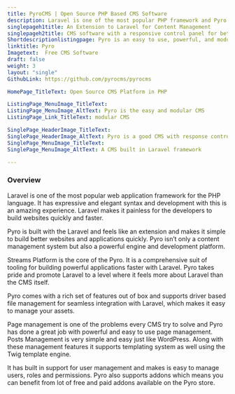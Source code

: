 ```yaml
---
title: PyroCMS | Open Source PHP Based CMS Software
description: Laravel is one of the most popular PHP framework and Pyro is content management software built on top of Laravel. Build websites and web apps faster with Pyro.
singlepageh1title: An Extension to Laravel for Content Management
singlepageh2title: CMS software with a responsive control panel for better management of content for your website. Build multilingual websites with builtin localization support.
Shortdescriptionlistingpage: Pyro is an easy to use, powerful, and modular CMS and development platform built with Laravel 5. Pyro is an MVC PHP Content Management System built to be easy to use, theme and develop with.
linktitle: Pyro
Imagetext:  Free CMS Software 
draft: false
weight: 3
layout: "single"
GithubLink: https://github.com/pyrocms/pyrocms

HomePage_TitleText: Open Source CMS Platform in PHP

ListingPage_MenuImage_TitleText: 
ListingPage_MenuImage_AltText: Pyro is the easy and modular CMS 
ListingPage_Link_TitleText: modular CMS 

SinglePage_HeaderImage_TitleText: 
SinglePage_HeaderImage_AltText: Pyro is a good CMS with response control panel
SinglePage_MenuImage_TitleText: 
SinglePage_MenuImage_AltText: A CMS built in Laravel framework

---
```


### **Overview**

Laravel is one of the most popular web application framework for the PHP language. It has expressive and elegant syntax and development with this is an amazing experience. Laravel makes it painless for the developers to build websites quickly and faster.

Pyro is built with the Laravel and feels like an extension and makes it simple to build better websites and applications quickly. Pyro isn’t only a content management system but also a powerful engine and development platform.

Streams Platform is the core of the Pyro. It is a comprehensive suit of tooling for building powerful applications faster with Laravel. Pyro takes pride and promote Laravel to a level where it feels more about Laravel than the CMS itself.

Pyro comes with a rich set of features out of box and supports driver based file management for seamless integration with Laravel, which makes it easy to manage your assets.

Page management is one of the problems every CMS try to solve and Pyro has done a great job with powerful and easy to use page management. Posts Management is very simple and easy just like WordPress. Along with these management features it supports templating system as well using the Twig template engine.

It has built in support for user management and makes is easy to manage users, roles and permissions. Pyro also supports addons which means you can benefit from lot of free and paid addons available on the Pyro store.
